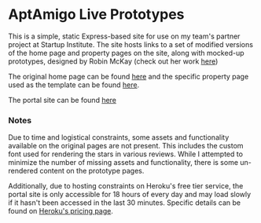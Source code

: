 # AptAmigo Live Prototypes

This is a simple, static Express-based site for use on my team's partner project
at Startup Institute. The site hosts links to a set of modified versions of the
home page and property pages on the site, along with mocked-up prototypes, 
designed by Robin McKay (check out her work [here](http://robinmckay.co/ "Robin 
McKay's portfolio"))

The original home page can be found [here](https://www.aptamigo.com/ "AptAmigo's
home page") and the specific property page used as the template can be found 
[here](https://www.aptamigo.com/IL/Chicago/Apartment/optima-chicago-center 
"Optima Chicago Center Apartments property page").

The portal site can be found [here](https://gentle-refuge-94328.herokuapp.com/ 
"AptAmigo prototype portal page")

### Notes
Due to time and logistical constraints, some assets and functionality available 
on the original pages are not present. This includes the custom font used for 
rendering the stars in various reviews. While I attempted to minimize the number 
of missing assets and functionality, there is some un-rendered content on the 
prototype pages.

Additionally, due to hosting constraints on Heroku's free tier service, the 
portal site is only accessible for 18 hours of every day and may load slowly if 
it hasn't been accessed in the last 30 minutes. Specific details can be found on 
[Heroku's pricing page](https://www.heroku.com/pricing "Heroku pricing").
